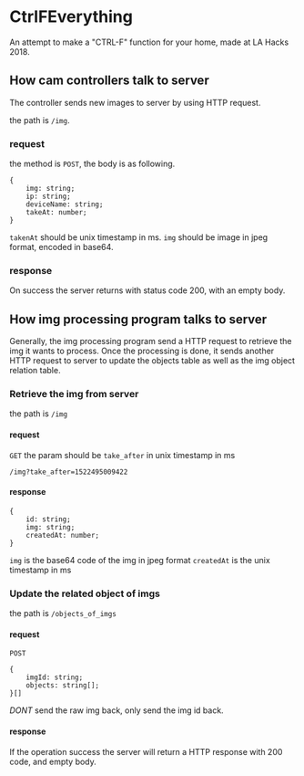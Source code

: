 # CtrlFEverything

An attempt to make a "CTRL-F" function for your home, made at LA Hacks 2018.

## How cam controllers talk to server

The controller sends new images to server by using HTTP request.


the path is `/img`.

### request
the method is `POST`, the body is as following.
```
{
    img: string;
    ip: string;
    deviceName: string;
    takeAt: number;
}
```
`takenAt` should be unix timestamp in ms.
`img` should be image in jpeg format, encoded in base64.
### response
On success the server returns with status code 200, with an empty body.

## How img processing program talks to server

Generally, the img processing program send a HTTP request to retrieve the img it wants to process. Once the processing is done, it sends another HTTP request to server to update the objects table as well as the img object relation table.

### Retrieve the img from server

the path is `/img`

#### request
`GET`
the param should be `take_after` in unix timestamp in ms
```
/img?take_after=1522495009422
```

#### response
```
{
    id: string;
    img: string;
    createdAt: number;
}
```
`img` is the base64 code of the img in jpeg format
`createdAt` is the unix timestamp in ms

### Update the related object of imgs

the path is `/objects_of_imgs`

#### request
`POST`
```
{
    imgId: string;
    objects: string[];
}[]
```
_DONT_ send the raw img back, only send the img id back.

#### response
If the operation success the server will return a HTTP response with 200 code, and empty body.
